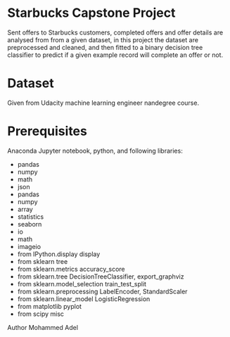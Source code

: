 # Starbucks Capstone Project
Sent offers to Starbucks customers, completed offers and offer details are 
analysed from from a given dataset, in this project the dataset
are preprocessed and cleaned, and then fitted to a binary decision tree
classifier to predict if a given example record will complete an offer
or not.

# Dataset
Given from Udacity machine learning engineer nandegree course.

# Prerequisites
Anaconda Jupyter notebook, python, and following libraries:
* pandas 
* numpy
* math
* json
* pandas 
* numpy 
* array 
* statistics
* seaborn
* io
* math
* imageio
* from IPython.display display
* from sklearn tree
* from sklearn.metrics accuracy_score
* from sklearn.tree DecisionTreeClassifier, export_graphviz
* from sklearn.model_selection  train_test_split
* from sklearn.preprocessing LabelEncoder, StandardScaler
* from sklearn.linear_model LogisticRegression
* from matplotlib pyplot
* from scipy misc

Author
Mohammed Adel
